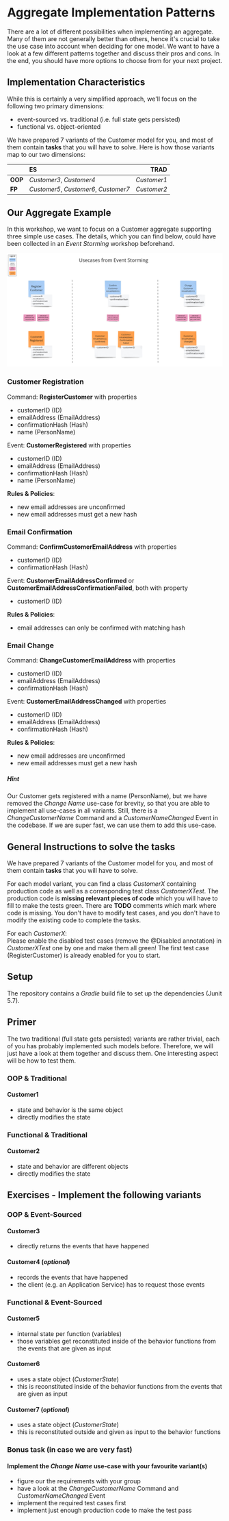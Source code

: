 # Aggregate Implementation Patterns
There are a lot of different possibilities when implementing an aggregate. Many of them are not generally better than
others, hence it's crucial to take the use case into account when deciding for one model. We want to have a look at a few
different patterns together and discuss their pros and cons. In the end, you should have more options to choose from for
your next project. 

## Implementation Characteristics
While this is certainly a very simplified approach, we'll focus on the following two primary dimensions:
* event-sourced vs. traditional (i.e. full state gets persisted)
* functional vs. object-oriented

We have prepared 7 variants of the Customer model for you, and most of them contain **tasks** that you will have 
to solve. Here is how those variants map to our two dimensions:

|         | ES                                    | TRAD         |
| ------- | :------------------------------------ | -----------: |
| **OOP** | *Customer3*, *Customer4*              | *Customer1*  |
| **FP**  | *Customer5*, *Customer6*, *Customer7* | *Customer2*  |

## Our Aggregate Example
In this workshop, we want to focus on a Customer aggregate supporting three simple use cases. The details, which you can
find below, could have been collected in an *Event Storming* workshop beforehand.

![Use-Cases from Event Storming](images/evenstorming.jpg)

### Customer Registration
Command: **RegisterCustomer** with properties
* customerID (ID)
* emailAddress (EmailAddress)
* confirmationHash (Hash)
* name (PersonName)

Event: **CustomerRegistered** with properties
* customerID (ID)
* emailAddress (EmailAddress)
* confirmationHash (Hash)
* name (PersonName)

**Rules & Policies**:
* new email addresses are unconfirmed
* new email addresses must get a new hash

### Email Confirmation
Command: **ConfirmCustomerEmailAddress** with properties
* customerID (ID)
* confirmationHash (Hash)

Event: **CustomerEmailAddressConfirmed** or **CustomerEmailAddressConfirmationFailed**, both with property
* customerID (ID)

**Rules & Policies**:
* email addresses can only be confirmed with matching hash

### Email Change 
Command: **ChangeCustomerEmailAddress** with properties
* customerID (ID)
* emailAddress (EmailAddress)
* confirmationHash (Hash)

Event: **CustomerEmailAddressChanged** with properties
* customerID (ID)
* emailAddress (EmailAddress)
* confirmationHash (Hash)

**Rules & Policies**:
* new email addresses are unconfirmed
* new email addresses must get a new hash

##### Hint
Our Customer gets registered with a name (PersonName), but we have removed the *Change Name* use-case for brevity,
so that you are able to implement all use-cases in all variants. Still, there is a *ChangeCustomerName*
Command and a *CustomerNameChanged* Event in the codebase. If we are super fast, we can use them to add this use-case.

## General Instructions to solve the tasks
We have prepared 7 variants of the Customer model for you, and most of them contain **tasks** that you will have to solve.

For each model variant, you can find a class *CustomerX* containing production code as well as a corresponding test
class *CustomerXTest*. The production code is **missing relevant pieces of code** which you will have to fill to make
the tests green. There are **TODO** comments which mark where code is missing. You don't have to modify test cases,
and you don't have to modify the existing code to complete the tasks.

For each *CustomerX*:  
Please enable the disabled test cases (remove the @Disabled annotation) in *CustomerXTest* one by one and make them
all green! The first test case (RegisterCustomer) is already enabled for you to start.

## Setup
The repository contains a *Gradle* build file to set up the dependencies (Junit 5.7).

## Primer

The two traditional (full state gets persisted) variants are rather trivial, each of you has probably implemented 
such models before. Therefore, we will just have a look at them together and discuss them. One interesting aspect
will be how to test them.

### OOP & Traditional

#### Customer1
* state and behavior is the same object
* directly modifies the state

### Functional & Traditional

#### Customer2
* state and behavior are different objects
* directly modifies the state

## Exercises - Implement the following variants

### OOP & Event-Sourced

#### Customer3
* directly returns the events that have happened

#### Customer4 (*optional*)
* records the events that have happened
* the client (e.g. an Application Service) has to request those events

### Functional & Event-Sourced

#### Customer5
* internal state per function (variables)
* those variables get reconstituted inside of the behavior functions from the events that are given as input

#### Customer6
* uses a state object (*CustomerState*)
* this is reconstituted inside of the behavior functions from the events that are given as input

#### Customer7 (*optional*)
* uses a state object (*CustomerState*)
* this is reconstituted outside and given as input to the behavior functions

### Bonus task (in case we are very fast)

#### Implement the *Change Name* use-case with your favourite variant(s)
* figure our the requirements with your group
* have a look at the *ChangeCustomerName* Command and *CustomerNameChanged* Event
* implement the required test cases first
* implement just enough production code to make the test pass